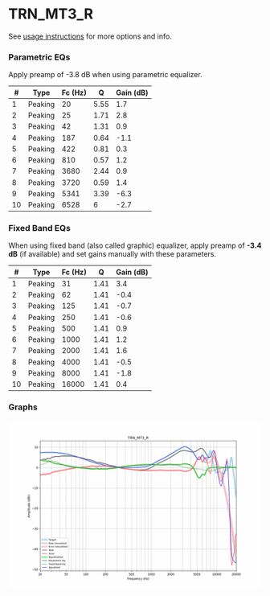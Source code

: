 # TRN_MT3_R
See [usage instructions](https://github.com/jaakkopasanen/AutoEq#usage) for more options and info.

### Parametric EQs
Apply preamp of -3.8 dB when using parametric equalizer.

|   # | Type    |   Fc (Hz) |    Q |   Gain (dB) |
|-----|---------|-----------|------|-------------|
|   1 | Peaking |        20 | 5.55 |         1.7 |
|   2 | Peaking |        25 | 1.71 |         2.8 |
|   3 | Peaking |        42 | 1.31 |         0.9 |
|   4 | Peaking |       187 | 0.64 |        -1.1 |
|   5 | Peaking |       422 | 0.81 |         0.3 |
|   6 | Peaking |       810 | 0.57 |         1.2 |
|   7 | Peaking |      3680 | 2.44 |         0.9 |
|   8 | Peaking |      3720 | 0.59 |         1.4 |
|   9 | Peaking |      5341 | 3.39 |        -6.3 |
|  10 | Peaking |      6528 | 6    |        -2.7 |

### Fixed Band EQs
When using fixed band (also called graphic) equalizer, apply preamp of **-3.4 dB** (if available) and set gains manually with these parameters.

|   # | Type    |   Fc (Hz) |    Q |   Gain (dB) |
|-----|---------|-----------|------|-------------|
|   1 | Peaking |        31 | 1.41 |         3.4 |
|   2 | Peaking |        62 | 1.41 |        -0.4 |
|   3 | Peaking |       125 | 1.41 |        -0.7 |
|   4 | Peaking |       250 | 1.41 |        -0.6 |
|   5 | Peaking |       500 | 1.41 |         0.9 |
|   6 | Peaking |      1000 | 1.41 |         1.2 |
|   7 | Peaking |      2000 | 1.41 |         1.6 |
|   8 | Peaking |      4000 | 1.41 |        -0.5 |
|   9 | Peaking |      8000 | 1.41 |        -1.8 |
|  10 | Peaking |     16000 | 1.41 |         0.4 |

### Graphs
![](./TRN_MT3_R.png)
